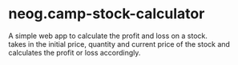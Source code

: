 # neog.camp-stock-calculator

A simple web app to calculate the profit and loss on a stock.<br>
takes in the initial price, quantity and current price of the stock and<br>
calculates the profit or loss accordingly.